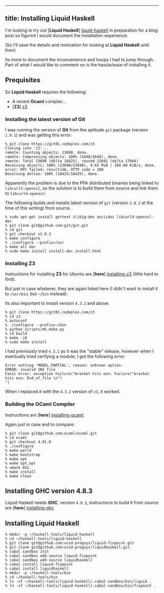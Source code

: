 ----
title: Installing Liquid Haskell
----

I'm looking to try out [**Liquid Haskell**] [liquid-haskell] in preparation for a blog post so figured I would document the installation experience.

(So I'll save the details and motivation for looking at **Liquid Haskell** until then)

Its more to document the inconvenience and hoops I had to jump through. Part of what I would like to comment on is the hassle/ease of installing it.

## Prequisites

So **Liquid Haskell** requires the following:

-   A recent **Ocaml** compiler...
-   [**Z3**] [z3]

### Installing the latest version of Git

I was running the version of **Git** from the aptitude `git` package (version `1.9.1`) and was getting this error:

```
% git clone https://git01.codeplex.com/z3
Cloning into 'z3'...
remote: Counting objects: 23690, done.
remote: Compressing objects: 100% (5648/5648), done.
remote: Total 23690 (delta 18425), reused 23042 (delta 17944)
Receiving objects: 100% (23690/23690), 9.65 MiB | 184.00 KiB/s, done.
error: RPC failed; result=56, HTTP code = 200
Resolving deltas: 100% (18425/18425), done.
```

Apparently the problem is due to the PPA distributed binaries being linked to `libcurl3-openssl`, so the solution is to build them from source and link them to `libcurl4-openssl`

The following builds and installs latest version of `git` (version `2.0.3` at the time of this writing) from source.

```
% sudo apt-get install gettext zlib1g-dev asciidoc libcurl4-openssl-dev
% git clone git@github.com:git/git.git
% cd git
% git checkout v2.0.3
% make configure
% ./configure --prefix=/usr
% make all doc
% sudo make install install-doc install-html
```

### Installing Z3

Instructions for installing **Z3** for Ubuntu are [**here**] [installing-z3] (little hard to find).

But just in case whatever, they are again listed here (I didn't want to install it to `/usr/bin`, but `~/bin` instead):

Its also important to install version `4.3.2` and above.

```
% git clone https://git01.codeplex.com/z3
% cd z3
% autoconf
% ./configure --prefix=~/bin
% python scripts/mk_make.py
% cd build
% make -j8
% sudo make install
```

I had previously tried `4.3.1` as it was the "stable" release, however when I eventually tried verifying a module, I got the following error:

```
Error setting 'MODEL.PARTIAL', reason: unknown option.
ERROR: invalid INI file
Fatal error: exception Failure("bracket hits exn: Failure("bracket hits exn: End_of_file \n") 
")
```

When I replaced it with the `4.3.2` version of `z3`, it worked.

### Building the OCaml Compiler

Instructions are [**here**] [installing-ocaml].

Again just in case and to compare:

```
% git clone git@github.com:ocaml/ocaml.git
% cd ocaml
% git checkout 4.01.0
% ./configure
% make world
% make bootstrap
% make opt
% make opt.opt
% umask 022
% make install
% make clean
```

## Installing GHC version 4.8.3

Liquid Haskell needs **GHC**, version `4.8.3`, instructions to build it from source are [**here**] [installing-ghc]

## Installing Liquid Haskell

```
% mkdir -p ~/haskell-tools/liquid-haskell
% cd ~/haskell-tools/liquid-haskell
% git clone git@github.com:ucsd-progsys/liquid-fixpoint.git
% git clone git@github.com:ucsd-progsys/liquidhaskell.git
% cabal sandbox init
% cabal sandbox add-source liquid-fixpoint
% cabal sandbox add-source liquidhaskell
% cabal install liquid-fixpoint
% cabal install liquidhaskell
% mkdir -p ~/haskell-tools/bin
% cd ~/haskell-tools/bin
% ln -sf ~/haskell-tools/liquid-haskell/.cabal-sandbox/bin/liquid .
% ln -sf ~/haskell-tools/liquid-haskell/.cabal-sandbox/bin/fixpoint .
```

[liquid-haskell]: http://goto.ucsd.edu/~rjhala/liquid/haskell/blog/about/ "About Liquid Haskell"
[z3]: http://z3.codeplex.com/ "Z3"
[installing-z3]: http://z3.codeplex.com/SourceControl/latest#README "Z3 Installation Instructions"
[installing-ocaml]: https://github.com/ocaml/ocaml/blob/trunk/INSTALL "OCaml Installation Instructions"
[installing-ghc]: https://ghc.haskell.org/trac/ghc/wiki/Building/QuickStart "GHC Installation Instructions"
